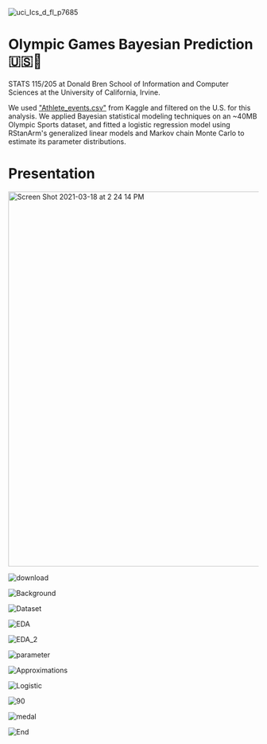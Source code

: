 ![uci_Ics_d_fl_p7685](https://user-images.githubusercontent.com/19508013/165651784-af08a317-802b-40c7-8d10-ced0e4b0235e.png)

#  Olympic Games Bayesian Prediction 🇺🇸🏅

STATS 115/205 at Donald Bren School of Information and Computer Sciences at the University of California, Irvine. 

We used ["Athlete_events.csv"](https://www.kaggle.com/heesoo37/120-years-of-olympic-history-athletes-and-results) from Kaggle and filtered on the U.S. for this analysis. We applied Bayesian statistical modeling techniques on an ~40MB Olympic Sports dataset, and fitted a logistic regression model using RStanArm's generalized linear models and Markov chain Monte Carlo to estimate its parameter distributions.

# Presentation

<img width="754" alt="Screen Shot 2021-03-18 at 2 24 14 PM" src="https://user-images.githubusercontent.com/19508013/111699665-ae8ac780-87f5-11eb-8cc1-4c83fdc18fc0.png">

![download](https://user-images.githubusercontent.com/19508013/113586730-b367bd80-95e2-11eb-9005-e9ccadb8306c.png)

![Background](https://user-images.githubusercontent.com/19508013/126409347-1d9f14df-bf1b-4392-b718-910e8e79fef5.png)

![Dataset](https://user-images.githubusercontent.com/19508013/126409359-73f94c89-7175-47a2-bea8-45fe6423db5b.png)

![EDA](https://user-images.githubusercontent.com/19508013/126409371-dfc7ab88-4631-4402-9a80-227c5be605fc.png)

![EDA_2](https://user-images.githubusercontent.com/19508013/126409378-605acb2d-1d15-479f-b59b-44e387541946.png)

![parameter](https://user-images.githubusercontent.com/19508013/126409405-8a3f1151-3c66-4a25-9db4-979e44ca0559.png)

![Approximations](https://user-images.githubusercontent.com/19508013/126409418-be64c27f-d229-46f2-8310-e6a1e0710494.png)

![Logistic](https://user-images.githubusercontent.com/19508013/126409433-a4d300dc-3bfc-42d2-b3d9-4da34866d688.png)

![90](https://user-images.githubusercontent.com/19508013/126409440-5ce9505b-8e58-4c39-964f-1de77ad25ec9.png)

![medal](https://user-images.githubusercontent.com/19508013/112407508-7131a880-8cd3-11eb-829a-351d6c53e98e.png)

![End](https://user-images.githubusercontent.com/19508013/126409458-ce9ffb79-6724-4164-90b8-1017a835fea9.png)
